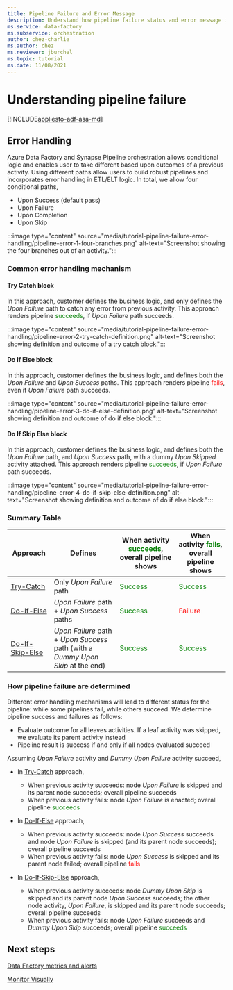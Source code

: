```yaml
---
title: Pipeline Failure and Error Message
description: Understand how pipeline failure status and error message is determined
ms.service: data-factory
ms.subservice: orchestration
author: chez-charlie
ms.author: chez
ms.reviewer: jburchel
ms.topic: tutorial
ms.date: 11/08/2021
---
```


# Understanding pipeline failure

[!INCLUDE[appliesto-adf-asa-md](includes/appliesto-adf-asa-md.md)]

## Error Handling

Azure Data Factory and Synapse Pipeline orchestration allows conditional logic and enables user to take different based upon outcomes of a previous activity. Using different paths allow users to build robust pipelines and incorporates error handling in ETL/ELT logic. In total, we allow four conditional paths,

* Upon Success (default pass)
* Upon Failure
* Upon Completion
* Upon Skip

:::image type="content" source="media/tutorial-pipeline-failure-error-handling/pipeline-error-1-four-branches.png" alt-text="Screenshot showing the four branches out of an activity.":::

### Common error handling mechanism

#### Try Catch block

In this approach, customer defines the business logic, and only defines the _Upon Failure_ path to catch any error from previous activity. This approach renders pipeline <span style="color: green">succeeds</span>, if _Upon Failure_ path succeeds.

:::image type="content" source="media/tutorial-pipeline-failure-error-handling/pipeline-error-2-try-catch-definition.png" alt-text="Screenshot showing definition and outcome of a try catch block.":::

#### Do If Else block

In this approach, customer defines the business logic, and defines both the _Upon Failure_ and _Upon Success_ paths. This approach renders pipeline <span style="color: red">fails</span>, even if _Upon Failure_ path succeeds.

:::image type="content" source="media/tutorial-pipeline-failure-error-handling/pipeline-error-3-do-if-else-definition.png" alt-text="Screenshot showing definition and outcome of do if else block.":::

#### Do If Skip Else block

In this approach, customer defines the business logic, and defines both the _Upon Failure_ path, and _Upon Success_ path, with a dummy _Upon Skipped_ activity attached. This approach renders pipeline <span style="color: green">succeeds</span>, if _Upon Failure_ path succeeds.

:::image type="content" source="media/tutorial-pipeline-failure-error-handling/pipeline-error-4-do-if-skip-else-definition.png" alt-text="Screenshot showing definition and outcome of do if else block.":::

### Summary Table

Approach | Defines | When activity <span style="color: green">succeeds</span>, overall pipeline shows | When activity <span style="color: green">fails</span>, overall pipeline shows
---------------------------- | ------------------- | ------------------- | -------------------
[Try-Catch](#try-catch-block) | Only _Upon Failure_ path | <span style="color: green">Success</span> |  <span style="color: green">Success</span>
[Do-If-Else](#do-if-else-block) | _Upon Failure_ path + _Upon Success_ paths | <span style="color: green">Success</span> |  <span style="color: red">Failure</span>
[Do-If-Skip-Else](#do-if-skip-else-block) |  _Upon Failure_ path + _Upon Success_ path (with a _Dummy Upon Skip_ at the end) | <span style="color: green">Success</span> |  <span style="color: green">Success</span>

### How pipeline failure are determined

Different error handling mechanisms will lead to different status for the pipeline: while some pipelines fail, while others succeed. We determine pipeline success and failures as follows:

* Evaluate outcome for all leaves activities. If a leaf activity was skipped, we evaluate its parent activity instead
* Pipeline result is success if and only if all nodes evaluated succeed

Assuming _Upon Failure_ activity and _Dummy Upon Failure_ activity succeed,

* In [Try-Catch](#try-catch-block) approach,

  * When previous activity succeeds: node _Upon Failure_ is skipped and its parent node succeeds; overall pipeline succeeds
  * When previous activity fails: node _Upon Failure_ is enacted; overall pipeline <span style="color: green">succeeds</span>

* In [Do-If-Else](#do-if-else-block) approach,

  * When previous activity succeeds: node _Upon Success_ succeeds and node _Upon Failure_ is skipped (and its parent node succeeds); overall pipeline succeeds
  * When previous activity fails: node _Upon Success_ is skipped and its parent node failed; overall pipeline <span style="color: red">fails</span>

* In [Do-If-Skip-Else](#do-if-skip-else-block) approach,

  * When previous activity succeeds: node _Dummy Upon Skip_ is skipped and its parent node _Upon Success_ succeeds; the other node activity, _Upon Failure_, is skipped and its parent node succeeds; overall pipeline succeeds
  * When previous activity fails: node _Upon Failure_ succeeds and _Dummy Upon Skip_ succeeds; overall pipeline <span style="color: green">succeeds</span>

## Next steps

[Data Factory metrics and alerts](monitor-metrics-alerts.md)

[Monitor Visually](monitor-visually.md#alerts)
